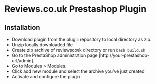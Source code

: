 # Reviews.co.uk Prestashop Plugin

## Installation

- Download plugin from the plugin repository to local directory as zip.
- Unzip locally downloaded file
- Create zip archive of reviewscouk directory or run `bash build.sh`
- Go to the PrestaShop administration page [http://your-prestashop-url/admin].
- Go to Modules > Modules.
- Click add new module and select the archive you've just created
- Activate and configure the plugin
